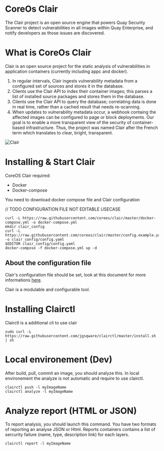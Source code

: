 
# CoreOs Clair
The Clair project is an open source engine that powers Quay Security Scanner to detect vulnerabilities in all images within Quay Enterprise, and notify developers as those issues are discovered.

# What is CoreOs Clair
Clair is an open source project for the static analysis of vulnerabilities in application containers (currently including appc and docker).
1. In regular intervals, Clair ingests vulnerability metadata from a configured set of sources and stores it in the database.
2. Clients use the Clair API to index their container images; this parses a list of installed source packages and stores them in the database.
3. Clients use the Clair API to query the database; correlating data is done in real time, rather than a cached result that needs re-scanning.
4. When updates to vulnerability metadata occur, a webhook containg the affected images can be configured to page or block deployments.
Our goal is to enable a more transparent view of the security of container-based infrastructure. Thus, the project was named Clair after the French term which translates to clear, bright, transparent.

![Clair](https://cloud.githubusercontent.com/assets/343539/21630809/c1adfbd2-d202-11e6-9dfe-9024139d0a28.png)

# Installing & Start Clair
CoreOS Clair required:
- Docker
- Docker-compose

You need to download docker compose file and Clair configuration

// TODO CONFIGURATION FILE NOT EDITABLE USECASE

```
curl -L https://raw.githubusercontent.com/coreos/clair/master/docker-compose.yml -o docker-compose.yml
mkdir clair_config
curl -L https://raw.githubusercontent.com/coreos/clair/master/config.example.yaml -o clair_config/config.yaml
$EDITOR clair_config/config.yaml
docker-compose -f docker-compose.yml up -d
```

## About the configuration file
Clair's configuration file should be set, look at this document for more informations [here](https://coreos.com/quay-enterprise/docs/latest/clair.html#clair-configuration-high-availability).

Clair is a modulable and configurable tool.

# Installing Clairctl
Clairctl is a additional cli to use clair
```
sudo curl -L https://raw.githubusercontent.com/jgsqware/clairctl/master/install.sh | sh
```

# Local environement (Dev)
After build, pull, commit an image, you should analyze this. In local environement the analyze is not automatic and require to use clairctl.
```
clairctl push -l myImageName
clairctl analyze -l myImageName
```

# Analyze report (HTML or JSON)
To report analysis, you should launch this command. You have two formats of reporting an analyse JSON or Html. 
Reports containers contains a list of sercurity failure (name, type, description link) for each layers.
```
clairctl report -l myImageName
```

